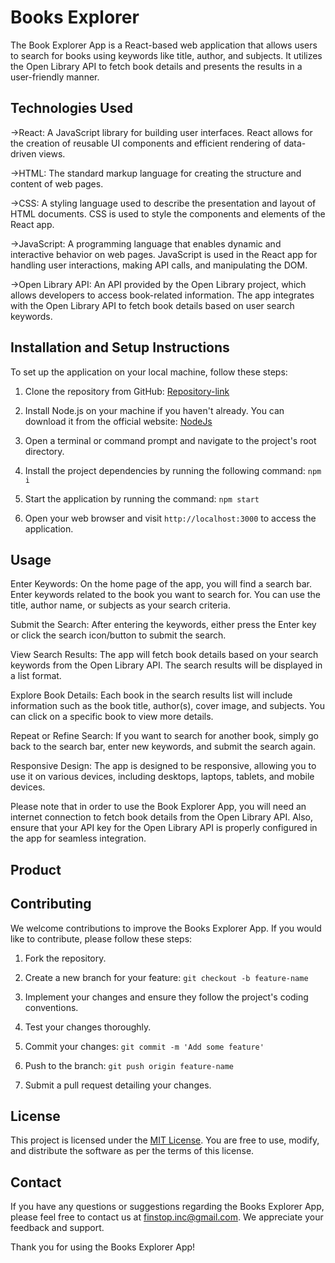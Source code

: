 # Books Explorer

The Book Explorer App is a React-based web application that allows users to search for books using keywords like title, author, and subjects. It utilizes the Open Library API to fetch book details and presents the results in a user-friendly manner.


## Technologies Used

->React: A JavaScript library for building user interfaces. React allows for the creation of reusable UI components and efficient rendering of data-driven views.

->HTML: The standard markup language for creating the structure and content of web pages.

->CSS: A styling language used to describe the presentation and layout of HTML documents. CSS is used to style the components and elements of the React app.

->JavaScript: A programming language that enables dynamic and interactive behavior on web pages. JavaScript is used in the React app for handling user interactions, making API calls, and manipulating the DOM.

->Open Library API: An API provided by the Open Library project, which allows developers to access book-related information. The app integrates with the Open Library API to fetch book details based on user search keywords.




## Installation and Setup Instructions

To set up the application on your local machine, follow these steps:

1. Clone the repository from GitHub: [Repository-link](https://github.com/viditjain17/Books-Explorer)

2. Install Node.js on your machine if you haven't already. You can download it from the official website: [NodeJs](https://nodejs.org)

3. Open a terminal or command prompt and navigate to the project's root directory.

4. Install the project dependencies by running the following command: `npm i`

5. Start the application by running the command: `npm start`

7. Open your web browser and visit `http://localhost:3000` to access the application.


## Usage
Enter Keywords: On the home page of the app, you will find a search bar. Enter keywords related to the book you want to search for. You can use the title, author name, or subjects as your search criteria.

Submit the Search: After entering the keywords, either press the Enter key or click the search icon/button to submit the search.

View Search Results: The app will fetch book details based on your search keywords from the Open Library API. The search results will be displayed in a list format.

Explore Book Details: Each book in the search results list will include information such as the book title, author(s), cover image, and subjects. You can click on a specific book to view more details.

Repeat or Refine Search: If you want to search for another book, simply go back to the search bar, enter new keywords, and submit the search again.

Responsive Design: The app is designed to be responsive, allowing you to use it on various devices, including desktops, laptops, tablets, and mobile devices.

Please note that in order to use the Book Explorer App, you will need an internet connection to fetch book details from the Open Library API. Also, ensure that your API key for the Open Library API is properly configured in the app for seamless integration.

## Product




## Contributing

We welcome contributions to improve the Books Explorer App. If you would like to contribute, please follow these steps:

1. Fork the repository.

2. Create a new branch for your feature: `git checkout -b feature-name`

3. Implement your changes and ensure they follow the project's coding conventions.

4. Test your changes thoroughly.

5. Commit your changes: `git commit -m 'Add some feature'`

6. Push to the branch: `git push origin feature-name`

7. Submit a pull request detailing your changes.

## License

This project is licensed under the [MIT License](https://opensource.org/licenses/MIT). You are free to use, modify, and distribute the software as per the terms of this license.

## Contact

If you have any questions or suggestions regarding the Books Explorer App, please feel free to contact us at finstop.inc@gmail.com. We appreciate your feedback and support.

Thank you for using the Books Explorer App!
